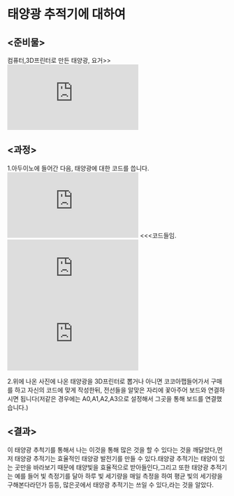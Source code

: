 # 태양광 추적기에 대하여

## <준비물> 
  
컴퓨터,3D프린터로 만든 태양광, 요거>> ![](https://www.facebook.com/photo.php?fbid=341206270093845&set=pcb.341206683427137&type=3&theater)


## <과정>

1.아두이노에 들어간 다음, 태양광에 대한 코드를 씁니다.  
![](https://www.facebook.com/photo.php?fbid=371859977028474&set=pcb.371860060361799&type=3&theater)   <<<코드들임.
![](https://www.facebook.com/photo.php?fbid=371860003695138&set=pcb.371860060361799&type=3&theater) 
![](https://www.facebook.com/photo.php?fbid=371860023695136&set=pcb.371860060361799&type=3&theater)

2.위에 나온 사진에 나온 태양광을 3D프린터로 뽑거나 아니면 코코아팹들어가서 구매를 하고 자신의 코드에 맞게 작성한뒤, 전선들을 알맞은 자리에
꽃아주어 보드와 연결하시면 됩니다(저같은 경우에는 A0,A1,A2,A3으로 설정해서 그곳을 통해 보드를 연결했습니다.)

## <결과>

이 태양광 추척기를 통해서 나는 이것을 통해 많은 것을 할 수 있다는 것을 깨달았다,먼저 태양광 추적기는 효율적인 태양광 발전기를 만들 수 있다.태양광 추적기는 태양이 있는 곳만을 바라보기 때문에 태양빛을 효율적으로 받아들인다,그리고 또한 태양광 추적기는  예를 들어 빛 측정기를 달아 하루 빛 세기량을 매일 측정을 하여 평균 빛의 세기량을 구해본다라던가 등등, 많은곳에서 태양광 추적기는 쓰일 수 있다,라는 것을 알았다.

